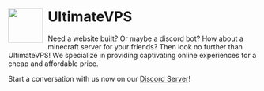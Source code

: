 <table>
  <tr>
    <h1>
      <img align=center src="https://cmdstr.dev/assets/images/uvps.png" height="70px" style="float: left; margin-right: 10px;">
      <span align=center>UltimateVPS</span>
    </h1>
  </tr>
</h1>

Need a website built? Or maybe a discord bot? How about a minecraft server for your friends? Then look no further than UltimateVPS! We specialize in providing captivating online experiences for a cheap and affordable price.

Start a conversation with us now on our [Discord Server](https://discord.ultimatevps.cloud)!
